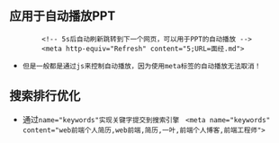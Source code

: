 ## 应用于自动播放PPT
```
		<!-- 5s后自动刷新跳转到下一个网页，可以用于PPT的自动播放 -->
		<meta http-equiv="Refresh" content="5;URL=面经.md"> 
```
* `但是一般都是通过js来控制自动播放，因为使用meta标签的自动播放无法取消！`

## 搜索排行优化
* 通过`name="keywords"实现关键字提交到搜索引擎`
` <meta name="keywords" content="web前端个人简历,web前端,简历,一叶,前端个人博客,前端工程师">`

